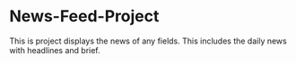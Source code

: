 # News-Feed-Project
This is project displays the news of any fields.  This includes the daily news with headlines and brief.
